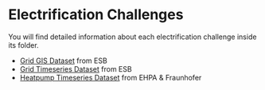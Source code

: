 # Electrification Challenges

You will find detailed information about each electrification challenge inside its folder.

- [Grid GIS Dataset](https://github.com/PredixDev/minds-machines-europe/tree/master/Electrification%20Challenge/Grid%20GIS%20Dataset) from ESB
- [Grid Timeseries Dataset](https://github.com/PredixDev/minds-machines-europe/tree/master/Electrification%20Challenge/Grid%20Timeseries%20Dataset) from ESB
- [Heatpump Timeseries Dataset](https://github.com/PredixDev/minds-machines-europe/tree/master/Electrification%20Challenge/Heatpump%20Timeseries%20Dataset) from EHPA & Fraunhofer

